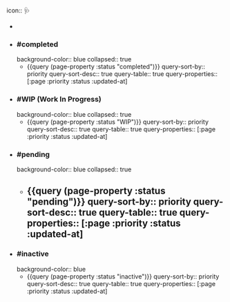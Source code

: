 icon:: 🩺

-
- ### #completed
  background-color:: blue
  collapsed:: true
	- {{query (page-property :status "completed")}}
	  query-sort-by:: priority
	  query-sort-desc:: true
	  query-table:: true
	  query-properties:: [:page :priority :status :updated-at]
- ### #WIP (Work In Progress)
  background-color:: blue
  collapsed:: true
	- {{query (page-property :status "WIP")}}
	  query-sort-by:: priority
	  query-sort-desc:: true
	  query-table:: true
	  query-properties:: [:page :priority :status :updated-at]
- ### #pending
  background-color:: blue
  collapsed:: true
	- {{query (page-property :status "pending")}}
	  query-sort-by:: priority
	  query-sort-desc:: true
	  query-table:: true
	  query-properties:: [:page :priority :status :updated-at]
		-
- ### #inactive
  background-color:: blue
	- {{query (page-property :status "inactive")}}
	  query-sort-by:: priority
	  query-sort-desc:: true
	  query-table:: true
	  query-properties:: [:page :priority :status :updated-at]